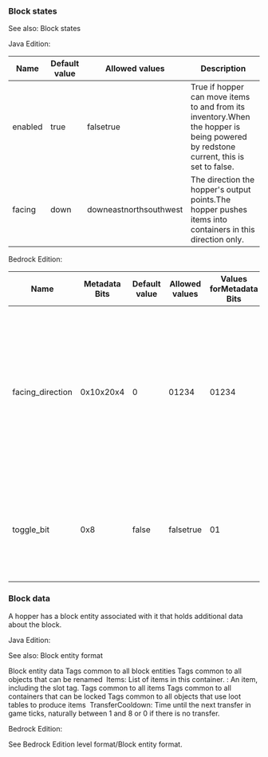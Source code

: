 ### Block states
See also: Block states

Java Edition:

| Name    | Default value | Allowed values         | Description                                                                                                                         |
|---------|---------------|------------------------|-------------------------------------------------------------------------------------------------------------------------------------|
| enabled | true          | falsetrue              | True if hopper can move items to and from its inventory.When the hopper is being powered by redstone current, this is set to false. |
| facing  | down          | downeastnorthsouthwest | The direction the hopper's output points.The hopper pushes items into containers in this direction only.                            |

Bedrock Edition:

| Name             | Metadata Bits | Default value | Allowed values | Values forMetadata Bits | Description                                                                                                                                                                                                                         |
|------------------|---------------|---------------|----------------|-------------------------|-------------------------------------------------------------------------------------------------------------------------------------------------------------------------------------------------------------------------------------|
| facing_direction | 0x10x20x4     | 0             | 01234          | 01234                   | The direction the hopper's output points.The hopper pushes items into containers in this direction only.0: Output facing down 1: (unused) 2: Output facing north 3: Output facing south 4: Output facing west 5: Output facing east |
| toggle_bit       | 0x8           | false         | falsetrue      | 01                      | 1 if hopper cannot move items to and from its inventory.When the hopper is being powered by redstone current, this is set to true.                                                                                                  |



### Block data
A hopper has a block entity associated with it that holds additional data about the block.

Java Edition:

See also: Block entity format


 Block entity data
Tags common to all block entities
Tags common to all objects that can be renamed
 Items: List of items in this container.
: An item, including the slot tag.
Tags common to all items
Tags common to all containers that can be locked
Tags common to all objects that use loot tables to produce items
 TransferCooldown: Time until the next transfer in game ticks, naturally between 1 and 8 or 0 if there is no transfer.

Bedrock Edition:

See Bedrock Edition level format/Block entity format.

